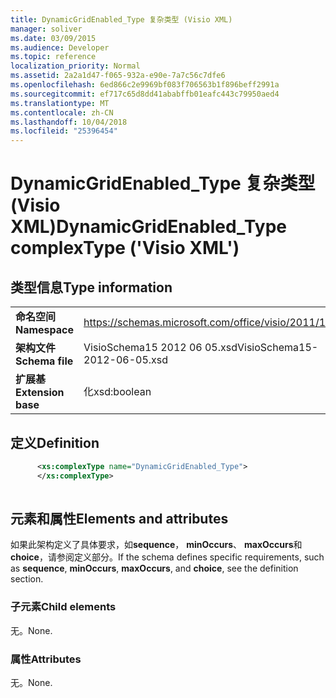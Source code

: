 ```yaml
---
title: DynamicGridEnabled_Type 复杂类型 (Visio XML)
manager: soliver
ms.date: 03/09/2015
ms.audience: Developer
ms.topic: reference
localization_priority: Normal
ms.assetid: 2a2a1d47-f065-932a-e90e-7a7c56c7dfe6
ms.openlocfilehash: 6ed866c2e9969bf083f706563b1f896beff2991a
ms.sourcegitcommit: ef717c65d8dd41ababffb01eafc443c79950aed4
ms.translationtype: MT
ms.contentlocale: zh-CN
ms.lasthandoff: 10/04/2018
ms.locfileid: "25396454"
---
```

# <a name="dynamicgridenabledtype-complextype-visio-xml"></a><span data-ttu-id="4b936-102">DynamicGridEnabled_Type 复杂类型 (Visio XML)</span><span class="sxs-lookup"><span data-stu-id="4b936-102">DynamicGridEnabled_Type complexType ('Visio XML')</span></span>

## <a name="type-information"></a><span data-ttu-id="4b936-103">类型信息</span><span class="sxs-lookup"><span data-stu-id="4b936-103">Type information</span></span>

|||
|:-----|:-----|
|<span data-ttu-id="4b936-104">**命名空间**</span><span class="sxs-lookup"><span data-stu-id="4b936-104">**Namespace**</span></span> <br/> |https://schemas.microsoft.com/office/visio/2011/1/core  <br/> |
|<span data-ttu-id="4b936-105">**架构文件**</span><span class="sxs-lookup"><span data-stu-id="4b936-105">**Schema file**</span></span> <br/> |<span data-ttu-id="4b936-106">VisioSchema15 2012 06 05.xsd</span><span class="sxs-lookup"><span data-stu-id="4b936-106">VisioSchema15-2012-06-05.xsd</span></span>  <br/> |
|<span data-ttu-id="4b936-107">**扩展基**</span><span class="sxs-lookup"><span data-stu-id="4b936-107">**Extension base**</span></span> <br/> |<span data-ttu-id="4b936-108">化</span><span class="sxs-lookup"><span data-stu-id="4b936-108">xsd:boolean</span></span>  <br/> |
   
## <a name="definition"></a><span data-ttu-id="4b936-109">定义</span><span class="sxs-lookup"><span data-stu-id="4b936-109">Definition</span></span>

```XML
      <xs:complexType name="DynamicGridEnabled_Type">
      </xs:complexType>
      
```

## <a name="elements-and-attributes"></a><span data-ttu-id="4b936-110">元素和属性</span><span class="sxs-lookup"><span data-stu-id="4b936-110">Elements and attributes</span></span>

<span data-ttu-id="4b936-111">如果此架构定义了具体要求，如**sequence**， **minOccurs**、 **maxOccurs**和**choice**，请参阅定义部分。</span><span class="sxs-lookup"><span data-stu-id="4b936-111">If the schema defines specific requirements, such as **sequence**, **minOccurs**, **maxOccurs**, and **choice**, see the definition section.</span></span> 
  
### <a name="child-elements"></a><span data-ttu-id="4b936-112">子元素</span><span class="sxs-lookup"><span data-stu-id="4b936-112">Child elements</span></span>

<span data-ttu-id="4b936-113">无。</span><span class="sxs-lookup"><span data-stu-id="4b936-113">None.</span></span>
  
### <a name="attributes"></a><span data-ttu-id="4b936-114">属性</span><span class="sxs-lookup"><span data-stu-id="4b936-114">Attributes</span></span>

<span data-ttu-id="4b936-115">无。</span><span class="sxs-lookup"><span data-stu-id="4b936-115">None.</span></span>
  

